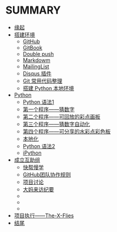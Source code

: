 # SUMMARY

* [缘起](./source/begin.md)
* [搭建环境](./source/part1/introduction.md)
  * [GitHub](./source/part1/1.md)
  * [GitBook](./source/part1/2.md)
  * [Double push](./source/part1/3.md)
  * [Markdowm](./source/part1/4.md)
  * [MailingList](./source/part1/5.md)
  * [Disqus 插件](./source/part1/6.md)
  * [Git 常用代码整理](./source/part1/7.md)
  * [搭建 Python 本地环境](./source/part1/8.md)
* [Python](./source/part2/introduction.md)
  * [Python 语法1](./source/part2/1.md)
  * [第一个程序——猜数字](./source/part2/2.md)
  * [第二个程序——可回放的彩点画板](./source/part2/3.md)
  * [第三个程序——猜数字自动化](./source/part2/4.md)
  * [第四个程序——可分享的水彩点彩色板](./source/part2/5.md)
  * [本地化](./source/part2/6.md)
  * [Python 语法2](./source/part2/7.md)
  * [iPython](./source/part2/8.md)
* [成立互助组](./source/part3/introduction.md)
  * [快帮慢学](./source/part3/1.md)
  * [GitHub团队协作规则](./source/part3/2.md)
  * [项目讨论](./source/part3/3.md)
  * [大妈来访纪要](./source/part3/4.md)
  * [](./source/part3/5.md)
  * [](./source/part3/6.md)
  * [](./source/part3/7.md)
* [项目执行——The-X-Flies](./source/part4/introduction.md)  
* [结尾](./source/end.md)

